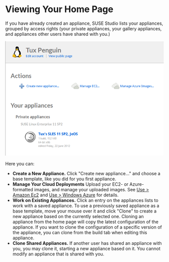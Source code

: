 # Viewing Your Home Page

If you have already created an appliance, SUSE Studio lists your
appliances, grouped by access rights (your private appliances, your
gallery appliances, and appliances other users have shared with you.)

![Studio Home - Your appliances](studio-home-online.png)

Here you can:

* **Create a New Appliance.** Click "Create new appliance..." and choose
  a base template, like you did for you first appliance.
* **Manage Your Cloud Deployments** Upload your EC2- or Azure-formatted
  images, and manage your uploaded images.  See [Use > Amazon Ec2] and
  [Use > Windows Azure] for details.
* **Work on Existing Appliances.** Click an entry on the appliances
  lists to work with a saved appliance. To use a previously saved
  appliance as a base template, move your mouse over it and click "Clone" to
  create a new appliance based on the currently selected one. Cloning
  an appliance from the home page will copy the latest configuration of
  the appliance. If you want to clone the configuration of a specific
  version of the appliance, you can clone from the build tab when
  editing this appliance.
* **Clone Shared Appliances.** If another user has shared an appliance
  with you, you may clone it, starting a new appliance based on it. You
  cannot modify an appliance that is shared with you.

[Use > Amazon Ec2]:    ../use/amazon-ec2.html
[Use > Windows Azure]: ../use/windows-azure.html
